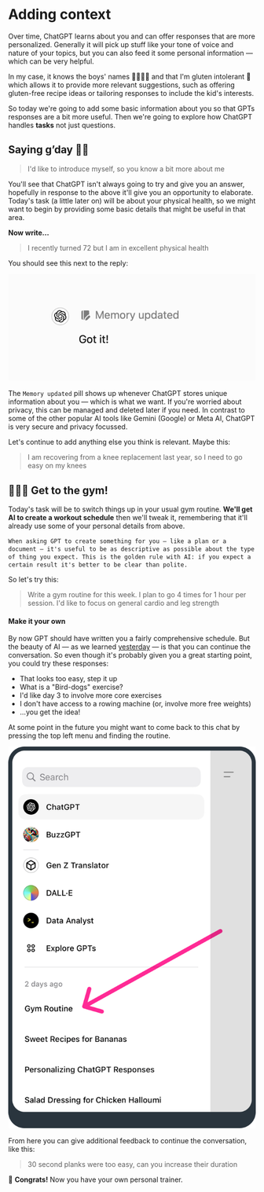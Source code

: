 # Adding context

Over time, ChatGPT learns about you and can offer responses that are more personalized. Generally it will pick up stuff like your tone of voice and nature of your topics, but you can also feed it some personal information — which can be very helpful.

In my case, it knows the boys' names 👦🏼👦🏼 and that I'm gluten intolerant 🍝 which allows it to provide more relevant suggestions, such as offering gluten-free recipe ideas or tailoring responses to include the kid's interests. 

So today we're going to add some basic information about you so that GPTs responses are a bit more useful. Then we're going to explore how ChatGPT handles **tasks** not just questions.

## Saying g’day 👋🏼

> I'd like to introduce myself, so you know a bit more about me

You'll see that ChatGPT isn't always going to try and give you an answer, hopefully in response to the above it'll give you an opportunity to elaborate. Today's task (a little later on) will be about your physical health, so we might want to begin by providing some basic details that might be useful in that area. 

**Now write...**

> I recently turned 72 but I am in excellent physical health

You should see this next to the reply:

![Memory updated](./assets/images/memory-updated.png)

The `Memory updated` pill shows up whenever ChatGPT stores unique information about you — which is what we want. If you're worried about privacy, this can be managed and deleted later if you need. In contrast to some of the other popular AI tools like Gemini (Google) or Meta AI, ChatGPT is very secure and privacy focussed.

Let's continue to add anything else you think is relevant. Maybe this:

> I am recovering from a knee replacement last year, so I need to go easy on my knees

## 🏋🏼‍♀️ Get to the gym!
Today's task will be to switch things up in your usual gym routine. **We'll get AI to create a workout schedule** then we'll tweak it, remembering that it'll already use some of your personal details from above. 

```
When asking GPT to create something for you — like a plan or a document — it's useful to be as descriptive as possible about the type of thing you expect. This is the golden rule with AI: if you expect a certain result it's better to be clear than polite.
```

So let's try this: 

> Write a gym routine for this week. I plan to go 4 times for 1 hour per session. I'd like to focus on general cardio and leg strength

#### Make it your own
By now GPT should have written you a fairly comprehensive schedule. But the beauty of AI — as we learned [yesterday](#day-2) — is that you can continue the conversation. So even though it's probably given you a great starting point, you could try these responses:

- That looks too easy, step it up
- What is a "Bird-dogs" exercise?
- I'd like day 3 to involve more core exercises
- I don't have access to a rowing machine (or, involve more free weights)
- ...you get the idea!

At some point in the future you might want to come back to this chat by pressing the top left menu and finding the routine.

![Visiting old chats](./assets/images/gym-routine.png)

 From here you can give additional feedback to continue the conversation, like this:

> 30 second planks were too easy, can you increase their duration

🎉 **Congrats!** Now you have your own personal trainer.